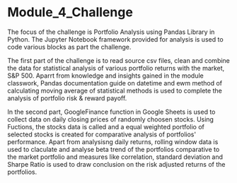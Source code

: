 # Module_4_Challenge

The focus of the challenge is Portfolio Analysis using Pandas Library in Python. The Jupyter Notebook framework provided for analysis is used to code various blocks as part the challenge.

The first part of the challenge is to read source csv files, clean and combine the data for statistical analysis of various portfolio returns with the market, S&P 500. Aparrt from knowledge and insights gained in the module classwork, Pandas documentation guide on datetime and ewm method of calculating moving average of statistical methods is used to complete the analysis of portfolio risk & reward payoff.

In the second part, GoogleFinance function in Google Sheets is used to collect data on daily closing prices of randomly choosen stocks. Using Fuctions, the stocks data is called and a equal weighted portfolio of selected stocks is created for comparative analysis of portfolios' performance. Apart from analysisng daily returns, rolling window data is used to claculate and analyse beta trend of the portfolios comparative to the market portfolio and measures like correlation, standard deviation and Sharpe Ratio is used to draw conclusion on the risk adjusted returns of the portfolios.
